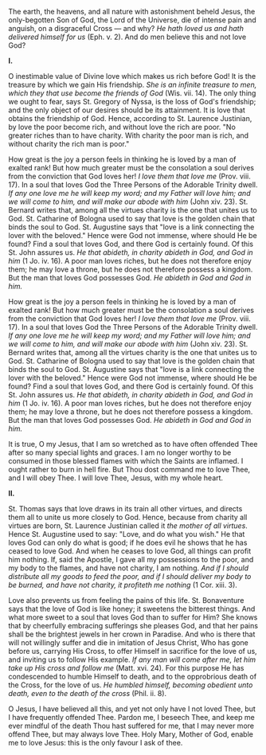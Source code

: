 
The earth, the heavens, and all nature with astonishment beheld Jesus, the only-begotten Son of God, the Lord of the Universe, die of intense pain and anguish, on a disgraceful Cross — and why? *He hath loved us and hath delivered himself for us* (Eph. v. 2). And do men believe this and not love God?

**I\.**

O inestimable value of Divine love which makes us rich before God! It is the treasure by which we gain His friendship. *She is an infinite treasure to men, which they that use become the friends of God* (Wis. vii. 14). The only thing we ought to fear, says St. Gregory of Nyssa, is the loss of God\'s friendship; and the only object of our desires should be its attainment. It is love that obtains the friendship of God. Hence, according to St. Laurence Justinian, by love the poor become rich, and without love the rich are poor. \"No greater riches than to have charity. With charity the poor man is rich, and without charity the rich man is poor.\"

How great is the joy a person feels in thinking he is loved by a man of exalted rank! But how much greater must be the consolation a soul derives from the conviction that God loves her! *I love them that love me* (Prov. viii. 17). In a soul that loves God the Three Persons of the Adorable Trinity dwell. *If any one love me he will keep my word; and my Father will love him; and we will come to him, and will make our abode with him* (John xiv. 23). St. Bernard writes that, among all the virtues charity is the one that unites us to God. St. Catharine of Bologna used to say that love is the golden chain that binds the soul to God. St. Augustine says that \"love is a link connecting the lover with the beloved.\" Hence were God not immense, where should He be found? Find a soul that loves God, and there God is certainly found. Of this St. John assures us. *He that abideth, in charity abideth in God, and God in him* (1 Jo. iv. 16). A poor man loves riches, but he does not therefore enjoy them; he may love a throne, but he does not therefore possess a kingdom. But the man that loves God possesses God. *He abideth in God and God in him.*

How great is the joy a person feels in thinking he is loved by a man of exalted rank! But how much greater must be the consolation a soul derives from the conviction that God loves her! *I love them that love me* (Prov. viii. 17). In a soul that loves God the Three Persons of the Adorable Trinity dwell. *If any one love me he will keep my word; and my Father will love him; and we will come to him, and will make our abode with him* (John xiv. 23). St. Bernard writes that, among all the virtues charity is the one that unites us to God. St. Catharine of Bologna used to say that love is the golden chain that binds the soul to God. St. Augustine says that \"love is a link connecting the lover with the beloved.\" Hence were God not immense, where should He be found? Find a soul that loves God, and there God is certainly found. Of this St. John assures us. *He that abideth, in charity abideth in God, and God in him* (1 Jo. iv. 16). A poor man loves riches, but he does not therefore enjoy them; he may love a throne, but he does not therefore possess a kingdom. But the man that loves God possesses God. *He abideth in God and God in him.*

It is true, O my Jesus, that I am so wretched as to have often offended Thee after so many special lights and graces. I am no longer worthy to be consumed in those blessed flames with which the Saints are inflamed. I ought rather to burn in hell fire. But Thou dost command me to love Thee, and I will obey Thee. I will love Thee, Jesus, with my whole heart.

**II\.**

St. Thomas says that love draws in its train all other virtues, and directs them all to unite us more closely to God. Hence, because from charity all virtues are born, St. Laurence Justinian called it *the mother of all virtues*. Hence St. Augustine used to say: \"Love, and do what you wish.\" He that loves God can only do what is good; if he does evil he shows that he has ceased to love God. And when he ceases to love God, all things can profit him nothing. If, said the Apostle, I gave all my possessions to the poor, and my body to the flames, and have not charity, I am nothing. *And if I should distribute all my goods to feed the poor, and if I should deliver my body to be burned, and have not charity, it profiteth me nothing* (1 Cor. xiii. 3).

Love also prevents us from feeling the pains of this life. St. Bonaventure says that the love of God is like honey; it sweetens the bitterest things. And what more sweet to a soul that loves God than to suffer for Him? She knows that by cheerfully embracing sufferings she pleases God, and that her pains shall be the brightest jewels in her crown in Paradise. And who is there that will not willingly suffer and die in imitation of Jesus Christ, Who has gone before us, carrying His Cross, to offer Himself in sacrifice for the love of us, and inviting us to follow His example. *If any man will come after me, let him take up His cross and follow me* (Matt. xvi. 24). For this purpose He has condescended to humble Himself to death, and to the opprobrious death of the Cross, for the love of us. *He humbled himself, becoming obedient unto death, even to the death of the cross* (Phil. ii. 8).

O Jesus, I have believed all this, and yet not only have I not loved Thee, but I have frequently offended Thee. Pardon me, I beseech Thee, and keep me ever mindful of the death Thou hast suffered for me, that I may never more offend Thee, but may always love Thee. Holy Mary, Mother of God, enable me to love Jesus: this is the only favour I ask of thee.

